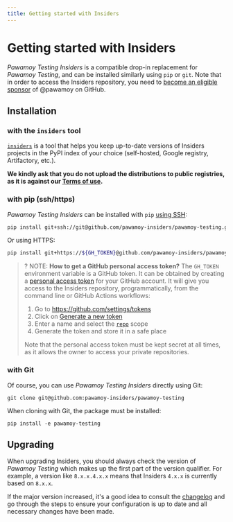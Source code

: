 ```yaml
---
title: Getting started with Insiders
---
```


# Getting started with Insiders

*Pawamoy Testing Insiders* is a compatible drop-in replacement for *Pawamoy Testing*, and can be installed similarly using `pip` or `git`. Note that in order to access the Insiders repository, you need to [become an eligible sponsor][] of @pawamoy on GitHub.

## Installation

### with the `insiders` tool

[`insiders`][insiders-tool] is a tool that helps you keep up-to-date versions of Insiders projects in the PyPI index of your choice (self-hosted, Google registry, Artifactory, etc.).

**We kindly ask that you do not upload the distributions to public registries, as it is against our [Terms of use][].**

### with pip (ssh/https)

*Pawamoy Testing Insiders* can be installed with `pip` [using SSH][install-pip-ssh]:

```bash
pip install git+ssh://git@github.com/pawamoy-insiders/pawamoy-testing.git
```

Or using HTTPS:

```bash
pip install git+https://${GH_TOKEN}@github.com/pawamoy-insiders/pawamoy-testing.git
```

>? NOTE: **How to get a GitHub personal access token?** The `GH_TOKEN` environment variable is a GitHub token. It can be obtained by creating a [personal access token][github-pat] for your GitHub account. It will give you access to the Insiders repository, programmatically, from the command line or GitHub Actions workflows:
>
> 1.  Go to https://github.com/settings/tokens
> 2.  Click on [Generate a new token][github-pat-new]
> 3.  Enter a name and select the [`repo`][scopes] scope
> 4.  Generate the token and store it in a safe place
>
> Note that the personal access token must be kept secret at all times, as it allows the owner to access your private repositories.

### with Git

Of course, you can use *Pawamoy Testing Insiders* directly using Git:

```
git clone git@github.com:pawamoy-insiders/pawamoy-testing
```

When cloning with Git, the package must be installed:

```
pip install -e pawamoy-testing
```

## Upgrading

When upgrading Insiders, you should always check the version of *Pawamoy Testing* which makes up the first part of the version qualifier. For example, a version like `8.x.x.4.x.x` means that Insiders `4.x.x` is currently based on `8.x.x`.

If the major version increased, it's a good idea to consult the [changelog][] and go through the steps to ensure your configuration is up to date and all necessary changes have been made.

[become an eligible sponsor]: ./index.md#how-to-become-a-sponsor
[changelog]: ./changelog.md
[github-pat]: https://docs.github.com/en/github/authenticating-to-github/creating-a-personal-access-token
[github-pat-new]: https://github.com/settings/tokens/new
[insiders-tool]: https://pawamoy.github.io/insiders-project/
[install-pip-ssh]: https://docs.github.com/en/authentication/connecting-to-github-with-ssh
[scopes]: https://docs.github.com/en/developers/apps/scopes-for-oauth-apps#available-scopes
[terms of use]: ./index.md#terms
